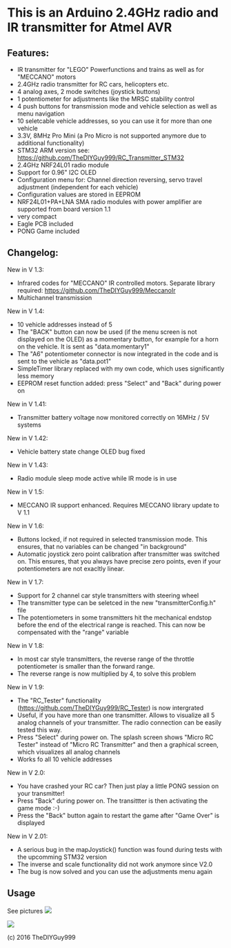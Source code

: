 # This is an Arduino 2.4GHz radio and IR transmitter for Atmel AVR
## Features:
- IR transmitter for "LEGO" Powerfunctions and trains as well as for "MECCANO" motors
- 2.4GHz radio transmitter for RC cars, helicopters etc.
- 4 analog axes, 2 mode switches (joystick buttons)
- 1 potentiometer for adjustments like the MRSC stability control
- 4 push buttons for transmission mode and vehicle selection as well as menu navigation
- 10 seletcable vehicle addresses, so you can use it for more than one vehicle
- 3.3V, 8MHz Pro Mini (a Pro Micro is not supported anymore due to additional functionality)
- STM32 ARM version see: https://github.com/TheDIYGuy999/RC_Transmitter_STM32
- 2.4GHz NRF24L01 radio module
- Support for 0.96" I2C OLED
- Configuration menu for: Channel direction reversing, servo travel adjustment (independent for each vehicle)
- Configuration values are stored in EEPROM
- NRF24L01+PA+LNA SMA radio modules with power amplifier are supported from board version 1.1
- very compact
- Eagle PCB included
- PONG Game included

## Changelog:

New in V 1.3:
- Infrared codes for "MECCANO" IR controlled motors. Separate library required: https://github.com/TheDIYGuy999/MeccanoIr
- Multichannel transmission

New in V 1.4:
- 10 vehicle addresses instead of 5
- The "BACK" button can now be used (if the menu screen is not displayed on the OLED) as a momentary button, for example for a horn on the vehicle. It is sent as "data.momentary1"
- The "A6" potentiometer connector is now integrated in the code and is sent to the vehicle as "data.pot1"
- SimpleTimer library replaced with my own code, which uses significantly less memory
- EEPROM reset function added: press "Select" and "Back" during power on

New in V 1.41:
- Transmitter battery voltage now monitored correctly on 16MHz / 5V systems

New in V 1.42:
- Vehicle battery state change OLED bug fixed

New in V 1.43:
- Radio module sleep mode active while IR mode is in use

New in V 1.5:
- MECCANO IR support enhanced. Requires MECCANO library update to V 1.1

New in V 1.6:
- Buttons locked, if not required in selected transmission mode. This ensures, that no variables can be changed "in background"
- Automatic joystick zero point calibration after transmitter was switched on. This ensures, that you always have precise zero points, even if your potentiometers are not exacltly linear.

New in V 1.7:
- Support for 2 channel car style transmitters with steering wheel
- The transmitter type can be seletced in the new "transmitterConfig.h" file
- The potentiometers in some transmitters hit the mechanical endstop before the end of the electrical range is reached. This can now be compensated with the "range" variable

New in V 1.8:
- In most car style transmitters, the reverse range of the throttle potentiometer is smaller than the forward range.
- The reverse range is now multiplied by 4, to solve this problem

New in V 1.9:
- The "RC_Tester" functionality (https://github.com/TheDIYGuy999/RC_Tester) is now intergrated
- Useful, if you have more than one transmitter. Allows to visualize all 5 analog channels of your transmitter. The radio connection can be easily tested this way.
- Press "Select" during power on. The splash screen shows "Micro RC Tester" instead of "Micro RC Transmitter" and then a graphical screen, which visualizes all analog channels
- Works fo all 10 vehicle addresses

New in V 2.0:
- You have crashed your RC car? Then just play a little PONG session on your transmitter!
- Press "Back" during power on. The transittter is then activating the game mode :-)
- Press the "Back" button again to restart the game after "Game Over" is displayed

New in V 2.01:
- A serious bug in the mapJoystick() function was found during tests with the upcomming STM32 version
- The inverse and scale functionality did not work anymore since V2.0
- The bug is now solved and you can use the adjustments menu again


## Usage

See pictures
![](https://github.com/TheDIYGuy999/RC_Transmitter/blob/master/1.jpg)

![](https://github.com/TheDIYGuy999/RC_Transmitter/blob/master/Micro_RC_Transmitter.jpg)

(c) 2016 TheDIYGuy999
